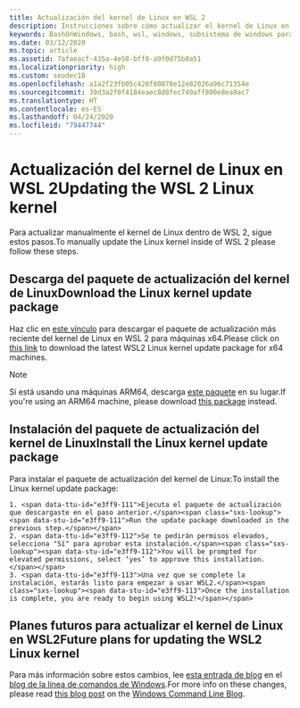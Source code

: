 ```yaml
---
title: Actualización del kernel de Linux en WSL 2
description: Instrucciones sobre cómo actualizar el kernel de Linux en WSL 2 manualmente
keywords: BashOnWindows, bash, wsl, windows, subsistema de windows para linux, subsistemawindows, ubuntu, wsl.conf, wslconfig
ms.date: 03/12/2020
ms.topic: article
ms.assetid: 7afaeacf-435a-4e58-bff0-a9f0d75b8a51
ms.localizationpriority: high
ms.custom: seodec18
ms.openlocfilehash: a1a2f23fb05c426f80878e12e82026a96c71354e
ms.sourcegitcommit: 39d3a2f0f4184eaec8d8fec740aff800e8ea9ac7
ms.translationtype: HT
ms.contentlocale: es-ES
ms.lasthandoff: 04/24/2020
ms.locfileid: "79447744"
---
```

# <a name="updating-the-wsl-2-linux-kernel"></a><span data-ttu-id="e3ff9-104">Actualización del kernel de Linux en WSL 2</span><span class="sxs-lookup"><span data-stu-id="e3ff9-104">Updating the WSL 2 Linux kernel</span></span>

<span data-ttu-id="e3ff9-105">Para actualizar manualmente el kernel de Linux dentro de WSL 2, sigue estos pasos.</span><span class="sxs-lookup"><span data-stu-id="e3ff9-105">To manually update the Linux kernel inside of WSL 2 please follow these steps.</span></span> 

## <a name="download-the-linux-kernel-update-package"></a><span data-ttu-id="e3ff9-106">Descarga del paquete de actualización del kernel de Linux</span><span class="sxs-lookup"><span data-stu-id="e3ff9-106">Download the Linux kernel update package</span></span>

<span data-ttu-id="e3ff9-107">Haz clic en [este vínculo](https://wslstorestorage.blob.core.windows.net/wslblob/wsl_update_x64.msi) para descargar el paquete de actualización más reciente del kernel de Linux en WSL 2 para máquinas x64.</span><span class="sxs-lookup"><span data-stu-id="e3ff9-107">Please click on [this link](https://wslstorestorage.blob.core.windows.net/wslblob/wsl_update_x64.msi) to download the latest WSL2 Linux kernel update package for x64 machines.</span></span>

> [!NOTE] 
> <span data-ttu-id="e3ff9-108">Si está usando una máquinas ARM64, descarga [este paquete](https://wslstorestorage.blob.core.windows.net/wslblob/wsl_update_arm64.msi) en su lugar.</span><span class="sxs-lookup"><span data-stu-id="e3ff9-108">If you're using an ARM64 machine, please download [this package](https://wslstorestorage.blob.core.windows.net/wslblob/wsl_update_arm64.msi) instead.</span></span>

## <a name="install-the-linux-kernel-update-package"></a><span data-ttu-id="e3ff9-109">Instalación del paquete de actualización del kernel de Linux</span><span class="sxs-lookup"><span data-stu-id="e3ff9-109">Install the Linux kernel update package</span></span>

<span data-ttu-id="e3ff9-110">Para instalar el paquete de actualización del kernel de Linux:</span><span class="sxs-lookup"><span data-stu-id="e3ff9-110">To install the Linux kernel update package:</span></span>

    1. <span data-ttu-id="e3ff9-111">Ejecuta el paquete de actualización que descargaste en el paso anterior.</span><span class="sxs-lookup"><span data-stu-id="e3ff9-111">Run the update package downloaded in the previous step.</span></span>
    2. <span data-ttu-id="e3ff9-112">Se te pedirán permisos elevados, selecciona "Sí" para aprobar esta instalación.</span><span class="sxs-lookup"><span data-stu-id="e3ff9-112">You will be prompted for elevated permissions, select ‘yes’ to approve this installation.</span></span>
    3. <span data-ttu-id="e3ff9-113">Una vez que se complete la instalación, estarás listo para empezar a usar WSL2.</span><span class="sxs-lookup"><span data-stu-id="e3ff9-113">Once the installation is complete, you are ready to begin using WSL2!</span></span>

## <a name="future-plans-for-updating-the-wsl2-linux-kernel"></a><span data-ttu-id="e3ff9-114">Planes futuros para actualizar el kernel de Linux en WSL2</span><span class="sxs-lookup"><span data-stu-id="e3ff9-114">Future plans for updating the WSL2 Linux kernel</span></span>

<span data-ttu-id="e3ff9-115">Para más información sobre estos cambios, lee [esta entrada de blog](https://devblogs.microsoft.com/commandline/wsl2-will-be-generally-available-in-windows-10-version-2004) en el [blog de la línea de comandos de Windows](https://aka.ms/cliblog).</span><span class="sxs-lookup"><span data-stu-id="e3ff9-115">For more info on these changes, please read [this blog post](https://devblogs.microsoft.com/commandline/wsl2-will-be-generally-available-in-windows-10-version-2004) on the [Windows Command Line Blog](https://aka.ms/cliblog).</span></span>
